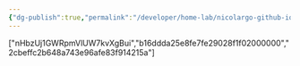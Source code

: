 ```yaml
---
{"dg-publish":true,"permalink":"/developer/home-lab/nicolargo-github-io/","dgPassFrontmatter":true}
---
```


["nHbzUj1GWRpmVlUW7kvXgBui","b16ddda25e8fe7fe29028f1f02000000","2cbeffc2b648a743e96afe83f914215a"]